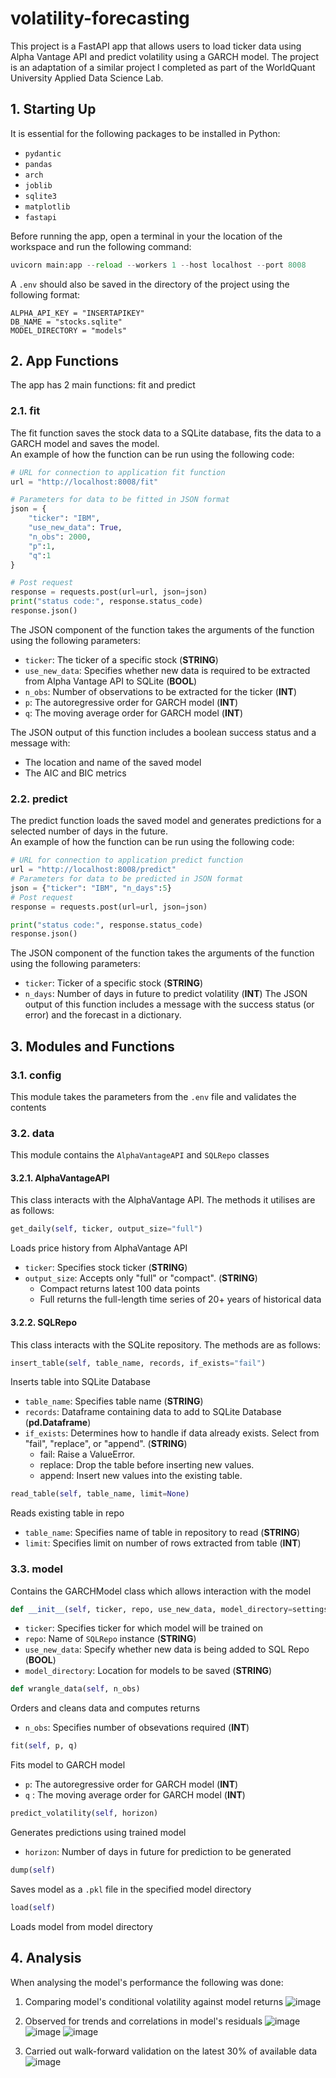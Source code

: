 # volatility-forecasting
This project is a FastAPI app that allows users to load ticker data using Alpha Vantage API and predict volatility using a GARCH model. 
The project is an adaptation of a similar project I completed as part of the WorldQuant University Applied Data Science Lab.

## 1. Starting Up
It is essential for the following packages to be installed in Python:
* `pydantic`
* `pandas`
* `arch`
* `joblib`
* `sqlite3`
* `matplotlib`
* `fastapi`

Before running the app, open a terminal in your the location of the workspace and run the following command:
``` python
uvicorn main:app --reload --workers 1 --host localhost --port 8008
```
A `.env` should also be saved in the directory of the project using the following format:
```
ALPHA_API_KEY = "INSERTAPIKEY"
DB_NAME = "stocks.sqlite"
MODEL_DIRECTORY = "models"
```

## 2. App Functions
The app has 2 main functions: fit and predict

### 2.1. fit
The fit function saves the stock data to a SQLite database, fits the data to a GARCH model and saves the model.  
An example of how the function can be run using the following code:
``` python
# URL for connection to application fit function
url = "http://localhost:8008/fit"

# Parameters for data to be fitted in JSON format
json = {
    "ticker": "IBM",
    "use_new_data": True,
    "n_obs": 2000,
    "p":1,
    "q":1
}

# Post request
response = requests.post(url=url, json=json)
print("status code:", response.status_code)
response.json()
```
The JSON component of the function takes the arguments of the function using the following parameters:
* `ticker`: The ticker of a specific stock (**STRING**)
* `use_new_data`: Specifies whether new data is required to be extracted from Alpha Vantage API to SQLite (**BOOL**)
* `n_obs`: Number of observations to be extracted for the ticker (**INT**)
* `p`: The autoregressive order for GARCH model (**INT**)
* `q`: The moving average order for GARCH model (**INT**)

The JSON output of this function includes a boolean success status and a message with:
* The location and name of the saved model
* The AIC and BIC metrics

### 2.2. predict
The predict function loads the saved model and generates predictions for a selected number of days in the future.  
An example of how the function can be run using the following code:
```python
# URL for connection to application predict function
url = "http://localhost:8008/predict"
# Parameters for data to be predicted in JSON format
json = {"ticker": "IBM", "n_days":5}
# Post request
response = requests.post(url=url, json=json)

print("status code:", response.status_code)
response.json()
```
The JSON component of the function takes the arguments of the function using the following parameters:
* `ticker`: Ticker of a specific stock (**STRING**)
* `n_days`: Number of days in future to predict volatility (**INT**)
The JSON output of this function includes a message with the success status (or error) and the forecast in a dictionary.

## 3. Modules and Functions

### 3.1. config
This module takes the parameters from the `.env` file and validates the contents

### 3.2. data
This module contains the `AlphaVantageAPI` and `SQLRepo` classes
#### 3.2.1. AlphaVantageAPI
This class interacts with the AlphaVantage API. The methods it utilises are as follows:
 ```python
 get_daily(self, ticker, output_size="full")
```
Loads price history from AlphaVantage API
* `ticker`: Specifies stock ticker (**STRING**)
* `output_size`: Accepts only "full" or "compact". (**STRING**)
  * Compact returns latest 100 data points
  * Full returns the full-length time series of 20+ years of historical data

#### 3.2.2. SQLRepo
This class interacts with the SQLite repository. The methods are as follows:
```python
insert_table(self, table_name, records, if_exists="fail")
```
Inserts table into SQLite Database
* `table_name`: Specifies table name (**STRING**)
* `records`: Dataframe containing data to add to SQLite Database (**pd.Dataframe**)
* `if_exists`: Determines how to handle if data already exists. Select from "fail", "replace", or "append". (**STRING**)
  *  fail: Raise a ValueError.
  *  replace: Drop the table before inserting new values.
  *  append: Insert new values into the existing table.

 ```python
read_table(self, table_name, limit=None)
```
Reads existing table in repo
* `table_name`: Specifies name of table in repository to read (**STRING**)
* `limit`: Specifies limit on number of rows extracted from table (**INT**)

### 3.3. model
Contains the GARCHModel class which allows interaction with the model

 ```python
def __init__(self, ticker, repo, use_new_data, model_directory=settings.model_directory)
```
* `ticker`: Specifies ticker for which model will be trained on
* `repo`: Name of `SQLRepo` instance (**STRING**)
* `use_new_data`: Specify whether new data is being added to SQL Repo (**BOOL**)
* `model_directory`: Location for models to be saved (**STRING**)

 ```python
def wrangle_data(self, n_obs)
```
Orders and cleans data and computes returns
* `n_obs`: Specifies number of obsevations required (**INT**)

 ```python
fit(self, p, q)
```
Fits model to GARCH model
* `p`: The autoregressive order for GARCH model (**INT**)
* `q` : The moving average order for GARCH model (**INT**)

```python
predict_volatility(self, horizon)
```
Generates predictions using trained model
* `horizon`: Number of days in future for prediction to be generated

```python
dump(self)
```
Saves model as a `.pkl` file in the specified model directory

```python
load(self)
```
Loads model from model directory

## 4. Analysis
When analysing the model's performance the following was done:
1. Comparing model's conditional volatility against model returns
![image](https://github.com/abhirup-roy/Portfolio/assets/66738639/5186a16a-f9fc-45e5-9a11-776ae43beb7f)

2. Observed for trends and correlations in model's residuals
![image](https://github.com/abhirup-roy/Portfolio/assets/66738639/ec072388-0857-442d-9a4a-1daf7c6c12fd)
![image](https://github.com/abhirup-roy/Portfolio/assets/66738639/63699bc0-53ae-43b8-afa3-fb2a2b830991)
![image](https://github.com/abhirup-roy/Portfolio/assets/66738639/4ad2f1b0-02d4-4fc1-97fd-551aacdbb7b5)

3.  Carried out walk-forward validation on the latest 30% of available data
![image](https://github.com/abhirup-roy/Portfolio/assets/66738639/bf48abb5-f7d1-4a3b-a681-d4d67f4e0b38)

